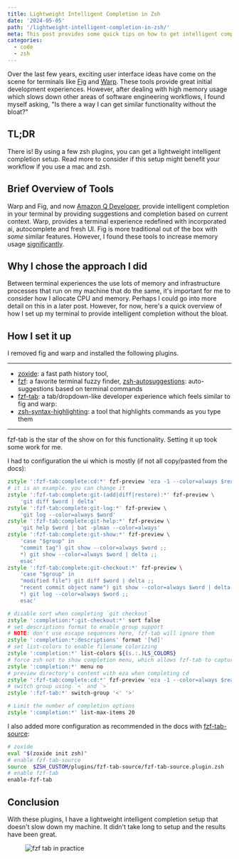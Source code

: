 ```yaml
---
title: Lightweight Intelligent Completion in Zsh
date: '2024-05-05'
path: '/lightweight-intelligent-completion-in-zsh/'
meta: This post provides some quick tips on how to get intelligent completion in Zsh without the bloat.
categories:
  - code
  - zsh
---
```


Over the last few years, exciting user interface ideas have come on the scene for terminals like [Fig](https://github.com/withfig/fig) and [Warp](https://github.com/warpdotdev/Warp). These tools provide great initial development experiences. However, after dealing with high memory usage which slows down other areas of software engineering workflows, I found myself asking, "Is there a way I can get similar functionality without the bloat?"

## TL;DR

There is! By using a few zsh plugins, you can get a lightweight intelligent completion setup. Read more to consider if this setup might benefit your workflow if you use a mac and zsh.

## Brief Overview of Tools

Warp and Fig, and now [Amazon Q Developer](https://aws.amazon.com/codewhisperer/), provide intelligent completion in your terminal by providing suggestions and completion based on current context. Warp, provides a terminal experience redefined with incorporated ai, autocomplete and fresh UI. Fig is more traditional out of the box with _some_ similar features. However, I found these tools to increase memory usage [significantly](https://github.com/warpdotdev/Warp/issues/2611).

## Why I chose the approach I did

Between terminal experiences the use lots of memory and infrastructure processes that run on my machine that do the same, it's important for me to consider how I allocate CPU and memory. Perhaps I could go into more detail on this in a later post. However, for now, here's a quick overview of how I set up my terminal to provide intelligent completion without the bloat.

## How I set it up

I removed fig and warp and installed the following plugins.

---

- [zoxide](https://github.com/ajeetdsouza/zoxide): a fast path history tool,
- [fzf](https://github.com/junegunn/fzf): a favorite terminal fuzzy finder, [zsh-autosuggestions](https://github.com/zsh-users/zsh-autosuggestions): auto-suggestions based on terminal commands
- [fzf-tab](https://github.com/Aloxaf/fzf-tab): a tab/dropdown-like developer experience which feels similar to fig and warp:
- [zsh-syntax-highlighting](https://github.com/zsh-users/zsh-syntax-highlighting): a tool that highlights commands as you type them

---

fzf-tab is the star of the show on for this functionality. Setting it up took some work for me.

I had to configuration the ui which is mostly (if not all copy/pasted from the docs):

```zsh
zstyle ':fzf-tab:complete:cd:*' fzf-preview 'eza -1 --color=always $realpath' # remember to use single quote here!!!
# it is an example. you can change it
zstyle ':fzf-tab:complete:git-(add|diff|restore):*' fzf-preview \
	'git diff $word | delta'
zstyle ':fzf-tab:complete:git-log:*' fzf-preview \
	'git log --color=always $word'
zstyle ':fzf-tab:complete:git-help:*' fzf-preview \
	'git help $word | bat -plman --color=always'
zstyle ':fzf-tab:complete:git-show:*' fzf-preview \
	'case "$group" in
	"commit tag") git show --color=always $word ;;
	*) git show --color=always $word | delta ;;
	esac'
zstyle ':fzf-tab:complete:git-checkout:*' fzf-preview \
	'case "$group" in
	"modified file") git diff $word | delta ;;
	"recent commit object name") git show --color=always $word | delta ;;
	*) git log --color=always $word ;;
	esac'

# disable sort when completing `git checkout`
zstyle ':completion:*:git-checkout:*' sort false
# set descriptions format to enable group support
# NOTE: don't use escape sequences here, fzf-tab will ignore them
zstyle ':completion:*:descriptions' format '[%d]'
# set list-colors to enable filename colorizing
zstyle ':completion:*' list-colors ${(s.:.)LS_COLORS}
# force zsh not to show completion menu, which allows fzf-tab to capture the unambiguous prefix
zstyle ':completion:*' menu no
# preview directory's content with eza when completing cd
zstyle ':fzf-tab:complete:cd:*' fzf-preview 'eza -1 --color=always $realpath'
# switch group using `<` and `>`
zstyle ':fzf-tab:*' switch-group '<' '>'

# Limit the number of completion options
zstyle ':completion:*' list-max-items 20
```

I also added more configuration as recommended in the docs with [fzf-tab-source](https://github.com/Freed-Wu/fzf-tab-source):

```zsh
# zoxide
eval "$(zoxide init zsh)"
# enable fzf-tab-source
source  $ZSH_CUSTOM/plugins/fzf-tab-source/fzf-tab-source.plugin.zsh
# enable fzf-tab
enable-fzf-tab
```

## Conclusion

With these plugins, I have a lightweight intelligent completion setup that doesn't slow down my machine. It didn't take long to setup and the results have been great.

<figure class="width--content">
  <img src="https://yowainwright.imgix.net/lightweight-intelligent-completion-in-zsh/fzf-tab" alt="fzf tab in practice" />
</figure>
